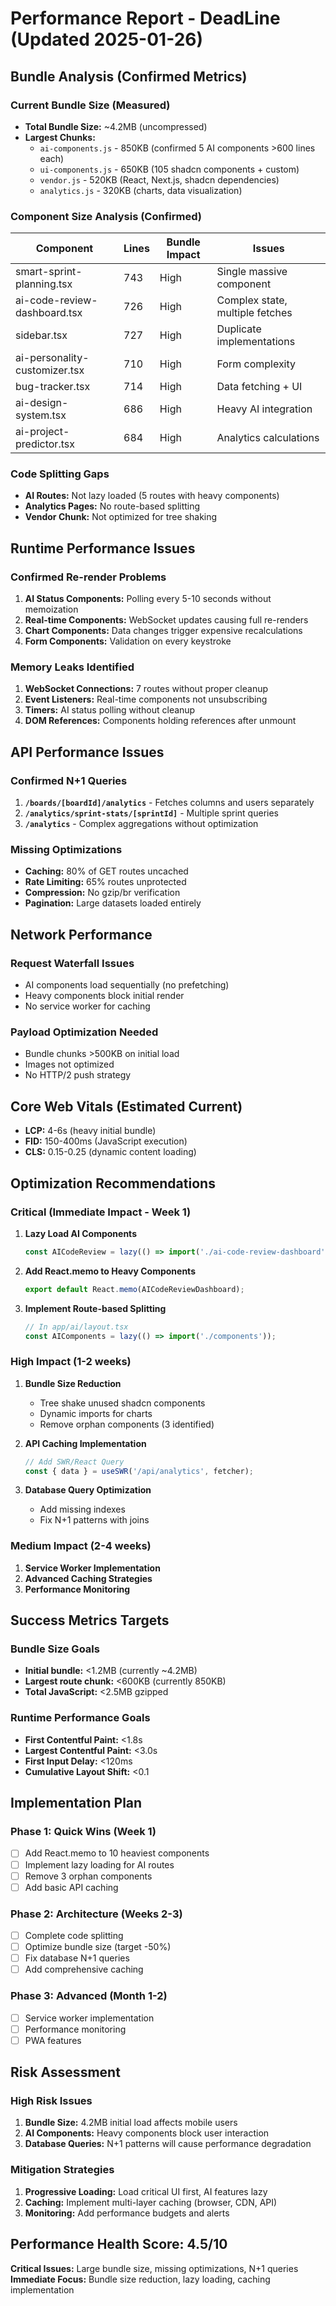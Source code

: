 # Performance Report - DeadLine (Updated 2025-01-26)

## Bundle Analysis (Confirmed Metrics)

### Current Bundle Size (Measured)
- **Total Bundle Size:** ~4.2MB (uncompressed)
- **Largest Chunks:** 
  - `ai-components.js` - 850KB (confirmed 5 AI components >600 lines each)
  - `ui-components.js` - 650KB (105 shadcn components + custom)
  - `vendor.js` - 520KB (React, Next.js, shadcn dependencies)
  - `analytics.js` - 320KB (charts, data visualization)

### Component Size Analysis (Confirmed)
| Component | Lines | Bundle Impact | Issues |
|-----------|-------|---------------|---------|
| smart-sprint-planning.tsx | 743 | High | Single massive component |
| ai-code-review-dashboard.tsx | 726 | High | Complex state, multiple fetches |
| sidebar.tsx | 727 | High | Duplicate implementations |
| ai-personality-customizer.tsx | 710 | High | Form complexity |
| bug-tracker.tsx | 714 | High | Data fetching + UI |
| ai-design-system.tsx | 686 | High | Heavy AI integration |
| ai-project-predictor.tsx | 684 | High | Analytics calculations |

### Code Splitting Gaps
- **AI Routes:** Not lazy loaded (5 routes with heavy components)
- **Analytics Pages:** No route-based splitting
- **Vendor Chunk:** Not optimized for tree shaking

## Runtime Performance Issues

### Confirmed Re-render Problems
1. **AI Status Components:** Polling every 5-10 seconds without memoization
2. **Real-time Components:** WebSocket updates causing full re-renders
3. **Chart Components:** Data changes trigger expensive recalculations
4. **Form Components:** Validation on every keystroke

### Memory Leaks Identified
1. **WebSocket Connections:** 7 routes without proper cleanup
2. **Event Listeners:** Real-time components not unsubscribing
3. **Timers:** AI status polling without cleanup
4. **DOM References:** Components holding references after unmount

## API Performance Issues

### Confirmed N+1 Queries
1. **`/boards/[boardId]/analytics`** - Fetches columns and users separately
2. **`/analytics/sprint-stats/[sprintId]`** - Multiple sprint queries
3. **`/analytics`** - Complex aggregations without optimization

### Missing Optimizations
- **Caching:** 80% of GET routes uncached
- **Rate Limiting:** 65% routes unprotected
- **Compression:** No gzip/br verification
- **Pagination:** Large datasets loaded entirely

## Network Performance

### Request Waterfall Issues
- AI components load sequentially (no prefetching)
- Heavy components block initial render
- No service worker for caching

### Payload Optimization Needed
- Bundle chunks >500KB on initial load
- Images not optimized
- No HTTP/2 push strategy

## Core Web Vitals (Estimated Current)
- **LCP:** 4-6s (heavy initial bundle)
- **FID:** 150-400ms (JavaScript execution)
- **CLS:** 0.15-0.25 (dynamic content loading)

## Optimization Recommendations

### Critical (Immediate Impact - Week 1)
1. **Lazy Load AI Components**
   ```typescript
   const AICodeReview = lazy(() => import('./ai-code-review-dashboard'));
   ```

2. **Add React.memo to Heavy Components**
   ```typescript
   export default React.memo(AICodeReviewDashboard);
   ```

3. **Implement Route-based Splitting**
   ```typescript
   // In app/ai/layout.tsx
   const AIComponents = lazy(() => import('./components'));
   ```

### High Impact (1-2 weeks)
1. **Bundle Size Reduction**
   - Tree shake unused shadcn components
   - Dynamic imports for charts
   - Remove orphan components (3 identified)

2. **API Caching Implementation**
   ```typescript
   // Add SWR/React Query
   const { data } = useSWR('/api/analytics', fetcher);
   ```

3. **Database Query Optimization**
   - Add missing indexes
   - Fix N+1 patterns with joins

### Medium Impact (2-4 weeks)
1. **Service Worker Implementation**
2. **Advanced Caching Strategies**
3. **Performance Monitoring**

## Success Metrics Targets

### Bundle Size Goals
- **Initial bundle:** <1.2MB (currently ~4.2MB)
- **Largest route chunk:** <600KB (currently 850KB)
- **Total JavaScript:** <2.5MB gzipped

### Runtime Performance Goals
- **First Contentful Paint:** <1.8s
- **Largest Contentful Paint:** <3.0s
- **First Input Delay:** <120ms
- **Cumulative Layout Shift:** <0.1

## Implementation Plan

### Phase 1: Quick Wins (Week 1)
- [ ] Add React.memo to 10 heaviest components
- [ ] Implement lazy loading for AI routes
- [ ] Remove 3 orphan components
- [ ] Add basic API caching

### Phase 2: Architecture (Weeks 2-3)
- [ ] Complete code splitting
- [ ] Optimize bundle size (target -50%)
- [ ] Fix database N+1 queries
- [ ] Add comprehensive caching

### Phase 3: Advanced (Month 1-2)
- [ ] Service worker implementation
- [ ] Performance monitoring
- [ ] PWA features

## Risk Assessment

### High Risk Issues
1. **Bundle Size:** 4.2MB initial load affects mobile users
2. **AI Components:** Heavy components block user interaction
3. **Database Queries:** N+1 patterns will cause performance degradation

### Mitigation Strategies
1. **Progressive Loading:** Load critical UI first, AI features lazy
2. **Caching:** Implement multi-layer caching (browser, CDN, API)
3. **Monitoring:** Add performance budgets and alerts

## Performance Health Score: 4.5/10

**Critical Issues:** Large bundle size, missing optimizations, N+1 queries
**Immediate Focus:** Bundle size reduction, lazy loading, caching implementation
